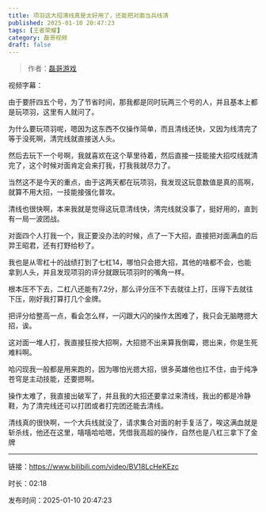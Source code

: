 ```yaml
---
title: 项羽这大招清线真是太好用了，还能把对面当兵线清
published: 2025-01-10 20:47:23
tags: [王者荣耀]
category: 磊哥视频
draft: false
---
```



> 作者：[磊哥游戏](https://space.bilibili.com/268941858?spm_id_from=333.788.upinfo.head.click)

视频字幕：

由于要肝四五个号，为了节省时间，那我都是同时玩两三个号的人，并且基本上都是玩项羽，这里有人就问了。

为什么要玩项羽呢，嗯因为这东西不仅操作简单，而且清线还快，又因为线清完了等于没死啊，清完线就直接送人头。

然后去玩下一个号啊，我就喜欢在这个草里待着，然后直接一技能接大招哎线就清完了，这个时候对面肯定会来打我，打我我就尽力了。

当然这不是今天的重点，由于这两天都在玩项羽，我发现这玩意数值是真的高啊，就算不用大招，一技能接强化普攻。

清线也很快啊，本来我就是觉得这玩意清线快，清完线就没事了，挺好用的，直到有一局一波团战。

对面四个人打我一个，我正要没办法的时候，点了一下大招，直接把对面满血的后羿王昭君，还有打野给秒了。

我也是从零杠十的战绩打到了七杠14，哪怕只会摁大招，其他的啥都不会，也能拿到人头，并且发现项羽的评分就跟玩项羽时的嘴角一样。

根本压不下去，二杠八还能有7.2分，那么评分压不下去就往上打，压得下去就往下压，刚好我打算打几个金牌。

把评分给整高一点，看会怎么样，一闪跟大闪的操作太困难了，我只会无脑瞎摁大招，诶。

这对面一堆人打，我直接狂按大招啊，大招摁不出来算我倒霉，摁出来，你是生死难料啊。

哈闪现我一般都是用来跑的，因为哪怕光摁大招，很多英雄他也扛不住，由于纯净苍穹是主动技能，还要摁啊。

操作太难了，我直接出破军了，并且我的大招还要拿过来清线，我出的都是冷静鞋，为了清完线还可以打团或者打完团还能去清线。

清线真的很快啊，一个大兵线就没了，请求集合对面的射手复活了，唉这满血就是斩杀线，他还在这里，嘻嘻哈哈嗯，凭借我高超的操作，自然也是八杠三拿下了金牌

---

链接：https://www.bilibili.com/video/BV18LcHeKEzc

时长：02:18

发布时间：2025-01-10 20:47:23
